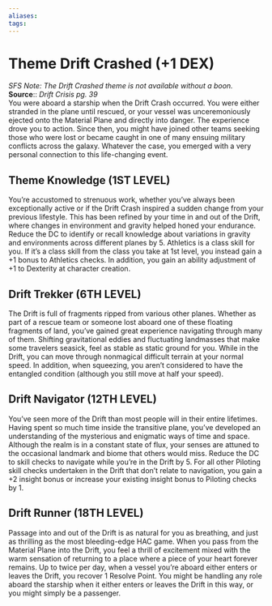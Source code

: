 ```yaml
---
aliases: 
tags: 
---
```


# Theme Drift Crashed (+1 DEX)

_SFS Note: The Drift Crashed theme is not available without a boon._  
**Source**:: _Drift Crisis pg. 39_  
You were aboard a starship when the Drift Crash occurred. You were either stranded in the plane until rescued, or your vessel was unceremoniously ejected onto the Material Plane and directly into danger. The experience drove you to action. Since then, you might have joined other teams seeking those who were lost or became caught in one of many ensuing military conflicts across the galaxy. Whatever the case, you emerged with a very personal connection to this life-changing event.  

## Theme Knowledge (1ST LEVEL)

You’re accustomed to strenuous work, whether you’ve always been exceptionally active or if the Drift Crash inspired a sudden change from your previous lifestyle. This has been refined by your time in and out of the Drift, where changes in environment and gravity helped honed your endurance. Reduce the DC to identify or recall knowledge about variations in gravity and environments across different planes by 5. Athletics is a class skill for you. If it’s a class skill from the class you take at 1st level, you instead gain a +1 bonus to Athletics checks. In addition, you gain an ability adjustment of +1 to Dexterity at character creation.  

## Drift Trekker (6TH LEVEL)

The Drift is full of fragments ripped from various other planes. Whether as part of a rescue team or someone lost aboard one of these floating fragments of land, you’ve gained great experience navigating through many of them. Shifting gravitational eddies and fluctuating landmasses that make some travelers seasick, feel as stable as static ground for you. While in the Drift, you can move through nonmagical difficult terrain at your normal speed. In addition, when squeezing, you aren’t considered to have the entangled condition (although you still move at half your speed).  

## Drift Navigator (12TH LEVEL)

You’ve seen more of the Drift than most people will in their entire lifetimes. Having spent so much time inside the transitive plane, you’ve developed an understanding of the mysterious and enigmatic ways of time and space. Although the realm is in a constant state of flux, your senses are attuned to the occasional landmark and biome that others would miss. Reduce the DC to skill checks to navigate while you’re in the Drift by 5. For all other Piloting skill checks undertaken in the Drift that don’t relate to navigation, you gain a +2 insight bonus or increase your existing insight bonus to Piloting checks by 1.  

## Drift Runner (18TH LEVEL)

Passage into and out of the Drift is as natural for you as breathing, and just as thrilling as the most bleeding-edge HAC game. When you pass from the Material Plane into the Drift, you feel a thrill of excitement mixed with the warm sensation of returning to a place where a piece of your heart forever remains. Up to twice per day, when a vessel you’re aboard either enters or leaves the Drift, you recover 1 Resolve Point. You might be handling any role aboard the starship when it either enters or leaves the Drift in this way, or you might simply be a passenger.
